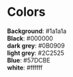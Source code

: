 # Colors <br>
**Background**: #1a1a1a <br>
**Black**: #000000 <br>
**dark grey**: #0B0909 <br>
**light grey**: #2C2525 <br>
**Blue**: #57DCBE <br>
**white**: #ffffff 

